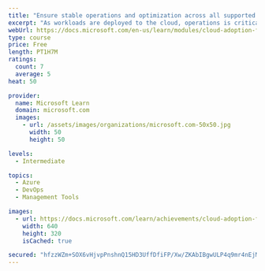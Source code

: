 ```yaml
---
title: "Ensure stable operations and optimization across all supported workloads deployed to the cloud."
excerpt: "As workloads are deployed to the cloud, operations is critical to success."
webUrl: https://docs.microsoft.com/en-us/learn/modules/cloud-adoption-framework-manage/
type: course
price: Free
length: PT1H7M
ratings:
  count: 7
  average: 5
heat: 50

provider:
  name: Microsoft Learn
  domain: microsoft.com
  images:
    - url: /assets/images/organizations/microsoft.com-50x50.jpg
      width: 50
      height: 50

levels:
  - Intermediate

topics:
  - Azure
  - DevOps
  - Management Tools

images:
  - url: https://docs.microsoft.com/learn/achievements/cloud-adoption-framework-manage-social.png
    width: 640
    height: 320
    isCached: true

secured: "hfzzWZm+SOX6vHjvpPnshnQ15HD3UffDfiFP/Xw/ZKAbIBgwULP4q9mr4nEjMijGC+iZeaKVazTTxBRpfj98zn31WVHInWh77IfGR2SQPnQKEGlou6JtjTzylIM/st3FSRjRZIV0f8G9a2Yj4yOrxpq0ZFnbBTMvuZ1FtQeissR8NI/FhxfAQeOmHSSjywAt4KfB+5WlMYXyEOE5cl2Ao7gG8w8v8Ebq7UX4CEd4QQ9HpSIjBCzUUhD5jWG5CgD2SUm9GU/t3jXtrXg9oDDgDJDNkRUnf/Ge+WAZiylvr6i/NlN29+rEGLE0kgNUiZ8GGSp9mGWRI188pC0F27cVkkuIAqiVpPlG/JC7rZnok8CVZNHzb+75HpkKi/ATtrECncd8LCXYaJ6p77YvrglDjFxqIrl/wNJOia+p5BJcITc=;XCEgpxD4mtTf82IEsF206Q=="
---
```


